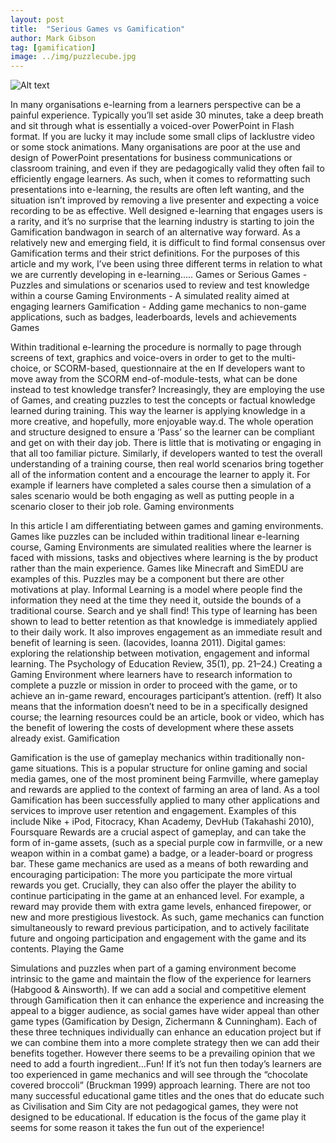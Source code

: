 ```yaml
---
layout: post
title:  "Serious Games vs Gamification"
author: Mark Gibson
tag: [gamification]
image: ../img/puzzlecube.jpg
---
```

![Alt text](../../../../img/puzzlecube.jpg)

In many organisations e-learning from a learners perspective can be a painful experience. Typically you’ll set aside 30 minutes, take a deep breath and sit through what is essentially a voiced-over PowerPoint in Flash format. If you are lucky it may include some small clips of lacklustre video or some stock animations.
Many organisations are poor at the use and design of PowerPoint presentations for business communications or classroom training, and even if they are pedagogically valid they often fail to efficiently engage learners.
As such, when it comes to reformatting such presentations into e-learning, the results are often left wanting, and the situation isn’t improved by removing a live presenter and expecting a voice recording to be as effective. Well designed e-learning that engages users is a rarity, and it’s no surprise that the learning industry is starting to join the Gamification bandwagon in search of an alternative way forward.
As a relatively new and emerging field, it is difficult to find formal consensus over Gamification terms and their strict definitions. For the purposes of this article and my work, I’ve been using three different terms in relation to what we are currently developing in e-learning…..
Games or Serious Games - Puzzles and simulations or scenarios used to review and test knowledge within a course
Gaming Environments - A simulated reality aimed at engaging learners
Gamification - Adding game mechanics to non-game applications, such as badges, leaderboards, levels and achievements
Games

Within traditional e-learning the procedure is normally to page through screens of text, graphics and voice-overs in order to get to the multi-
choice, or SCORM-based, questionnaire at the en If developers want to move away from the SCORM end-of-module-tests, what can be done instead to test knowledge transfer? Increasingly, they are employing the use of Games, and creating puzzles to test the concepts or factual knowledge learned during training. This way the learner is applying knowledge in a more creative, and hopefully, more enjoyable way.d. The whole operation and structure designed  to ensure a ‘Pass’ so the learner can be compliant and get on with their day job. There is little that is motivating or engaging in that all too familiar picture.
Similarly, if developers wanted to test the overall understanding of a training course, then real world scenarios bring together all of the information content and a encourage the learner to apply it. For example if learners have completed a sales course then a simulation of a sales scenario would be both engaging as well as putting people in a scenario closer to their job role.
Gaming environments

In this article I am differentiating between games and gaming environments. Games like puzzles can be included within traditional linear e-learning course, Gaming Environments are simulated realities where the learner is faced with missions, tasks and objectives where learning is the by product rather than the main experience. Games like Minecraft and SimEDU are examples of this. Puzzles may be a component but there are other motivations at play. Informal Learning is a model where people find the information they need at the time they need it, outside the bounds of a traditional course. Search and ye shall find!
This type of learning has been shown to lead to better retention as that knowledge is immediately applied to their daily work. It also improves engagement as an immediate result and benefit of learning is seen. (Iacovides, Ioanna 2011). Digital games: exploring the relationship between motivation, engagement and informal learning. The Psychology of Education Review, 35(1), pp. 21–24.)
Creating a Gaming Environment where learners have to research information to complete a puzzle or mission in order to proceed with the game, or to achieve an in-game reward, encourages participant’s attention. (reff) It also means that the information doesn’t need to be in a specifically designed course; the learning resources could be an article, book or video, which has the benefit of lowering the costs of development where these assets already exist.
Gamification 

Gamification is the use of gameplay mechanics within traditionally non-game situations. This is a popular structure for online gaming and social media games, one of the most prominent being Farmville, where gameplay and rewards are applied to the context of farming an area of land.
As a tool Gamification has been successfully applied to many other applications and services to improve user retention and engagement. Examples of this include Nike + iPod, Fitocracy, Khan Academy, DevHub (Takahashi 2010), Foursquare
Rewards are a crucial aspect of gameplay, and can take the form of in-game assets, (such as a special purple cow in farmville, or a new weapon within in a combat game) a badge, or a leader-board or progress bar. These game mechanics are used as a means of both rewarding and encouraging participation: The more you participate the more virtual rewards you get. Crucially, they can also offer the player the ability to continue participating in the game at an enhanced level. For example, a reward may provide them with extra game levels, enhanced firepower, or new and more prestigious livestock.
As such, game mechanics can function simultaneously to reward previous participation, and to actively facilitate future and ongoing participation and engagement with the game and its contents.
Playing the Game

Simulations and puzzles when part of a gaming environment become intrinsic to the game and maintain the flow of the experience for learners (Habgood & Ainsworth). If we can add a social and competitive element through Gamification then it can enhance the experience and increasing the appeal to a bigger audience, as social games have wider appeal than other game types (Gamification by Design, Zichermann & Cunningham). Each of these three techniques individually can enhance an education project but if we can combine them into a more complete strategy then we can add their benefits together. However there seems to be a prevailing opinion that we need to add a fourth ingredient…Fun! If it’s not fun then today’s learners are too experienced in game mechanics and will see through the “chocolate covered broccoli” (Bruckman 1999) approach learning. There are not too many successful educational game titles and the ones that do educate such as Civilisation and Sim City are not pedagogical games, they were not designed to be educational. If education is the focus of the game play it seems for some reason it takes the fun out of the experience!